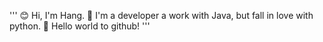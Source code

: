 '''
😊 Hi, I'm Hang. 
🌱 I'm a developer a work with Java, but fall in love with python.
🎈 Hello world to github!
'''
